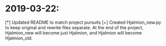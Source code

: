 # 2019-03-22:
[\*] Updated README to match project pursuits
[\+] Created Hjalmion_new.py to keep original and rewrite files separate.
At the end of the project, Hjalmion_new will become just Hjalmion, and Hjalmion will become Hjalmion_old.
